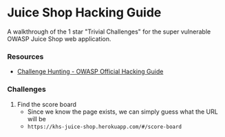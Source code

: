 # Juice Shop Hacking Guide

A walkthrough of the 1 star "Trivial Challenges" for the super vulnerable OWASP Juice Shop web application.

### Resources
* [Challenge Hunting - OWASP Official Hacking Guide](https://bkimminich.gitbooks.io/pwning-owasp-juice-shop/content/part2/)


### Challenges
1. Find the score board
    * Since we know the page exists, we can simply guess what the URL will be
    * `https://khs-juice-shop.herokuapp.com/#/score-board`